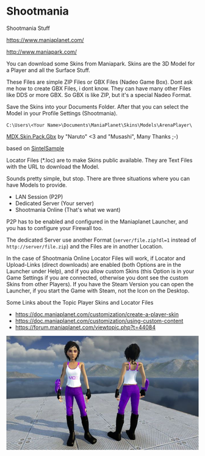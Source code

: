 # Shootmania
Shootmania Stuff

https://www.maniaplanet.com/

http://www.maniapark.com/

You can download some Skins from Maniapark. Skins are the 3D Model for a Player and all the Surface Stuff.

These Files are simple ZIP Files or GBX Files (Nadeo Game Box). Dont ask me how to create GBX Files, i dont know. They can have many other Files like DDS or more GBX. So GBX is like ZIP, but it's a special Nadeo Format.

Save the Skins into your Documents Folder. After that you can select the Model in your Profile Settings (Shootmania).

```
C:\Users\<Your Name>\Documents\ManiaPlanet\Skins\Models\ArenaPlayer\
```

[MDX.Skin.Pack.Gbx](./ArenaPlayer/) by "Naruto" <3 and "Musashi", Many Thanks ;-)

based on [SintelSample](http://www.maniapark.com/ressource.php?id=1470)

Locator Files (*.loc) are to make Skins public available. They are Text Files with the URL to download the Model.

Sounds pretty simple, but stop. There are three situations where you can have Models to provide.

* LAN Session (P2P)
* Dedicated Server (Your server)
* Shootmania Online (That's what we want)

P2P has to be enabled and configured in the Maniaplanet Launcher, and you has to configure your Firewall too.

The dedicated Server use another Format (`server/file.zip?dl=1` instead of `http://server/file.zip`) and the Files are in another Location.

In the case of Shootmania Online Locator Files will work, if Locator and Upload-Links (direct downloads) are enabled (both Options are in the Launcher under Help), and if you allow custom Skins (this Option is in your Game Settings if you are connected, otherwise you dont see the custom Skins from other Players). If you have the Steam Version you can open the Launcher, if you start the Game with Steam, not the Icon on the Desktop.

Some Links about the Topic Player Skins and Locator Files

* https://doc.maniaplanet.com/customization/create-a-player-skin
* https://doc.maniaplanet.com/customization/using-custom-content
* https://forum.maniaplanet.com/viewtopic.php?t=44084


![Screenshot](./Screenshots/screenshot_small.jpg)
